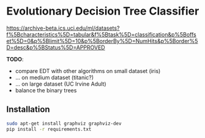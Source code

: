 # Evolutionary Decision Tree Classifier

<https://archive-beta.ics.uci.edu/ml/datasets?f%5Bcharacteristics%5D=tabular&f%5Btask%5D=classification&p%5Boffset%5D=0&p%5Blimit%5D=10&p%5BorderBy%5D=NumHits&p%5Border%5D=desc&p%5BStatus%5D=APPROVED>

**TODO**:

- compare EDT with other algorithms on small dataset (iris)
- ... on medium dataset (titanic?)
- ... on large dataset (UC Irvine Adult)
- balance the binary trees

## Installation

```bash
sudo apt-get install graphviz graphviz-dev
pip install -r requirements.txt
```
